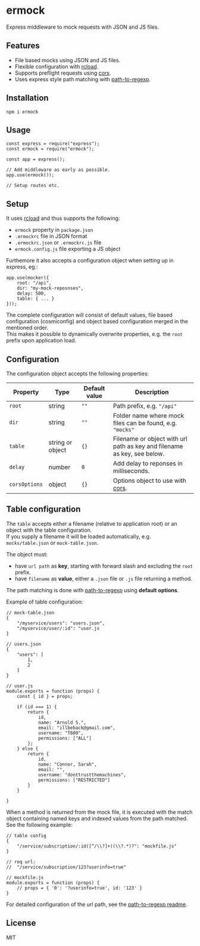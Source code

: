 # ermock

Express middleware to mock requests with JSON and JS files.

## Features

- File based mocks using JSON and JS files.
- Flexible configuration with [rcload](https://www.npmjs.com/package/rcload).
- Supports preflight requests using [cors](https://www.npmjs.com/package/cors).
- Uses express style path matching with [path-to-regexp](https://www.npmjs.com/package/path-to-regexp).

## Installation

```
npm i ermock
```

## Usage

```
const express = require("express");
const ermock = require("ermock");

const app = express();

// Add middleware as early as possible.
app.use(ermock());

// Setup routes etc.
```

## Setup

It uses [rcload](https://www.npmjs.com/package/rcload) and thus supports the following:

- `ermock` property in `package.json`
- `.ermockrc` file in JSON format
- `.ermockrc.json` or `.ermockrc.js` file
- `ermock.config.js` file exporting a JS object

Furthemore it also accepts a configuration object when setting up in express, eg.:

```
app.use(mocker({
    root: "/api",
    dir: "my-mock-reposnses",
    delay: 500,
    table: { ... }
}));
```

The complete configuration will consist of default values, file based configuration (cosmiconfig) and object based configuration merged in the mentioned order.  
This makes it possible to dynamically overwrite properties, e.g. the `root` prefix upon application load.

## Configuration

The configuration object accepts the following properties:

| Property      | Type             | Default value | Description                                                             |
| ------------- | ---------------- | ------------- | ----------------------------------------------------------------------- |
| `root`        | string           | `""`          | Path prefix, e.g. `"/api"`                                              |
| `dir`         | string           | `""`          | Folder name where mock files can be found, e.g. `"mocks"`               |
| `table`       | string or object | `{}`          | Filename or object with url path as key and filename as key, see below. |
| `delay`       | number           | `0`           | Add delay to reponses in milliseconds.                                  |
| `corsOptions` | object           | `{}`          | Options object to use with [cors](https://www.npmjs.com/package/cors).  |

## Table configuration

The `table` accepts either a filename (relative to application root) or an object with the table configuration.  
If you supply a filename it will be loaded automatically, e.g. `mocks/table.json` or `mock-table.json`.

The object must:

- have `url path` as **key**, starting with forward slash and excluding the `root` prefix.
- have `filename` as **value**, either a `.json` file or `.js` file returning a method.

The path matching is done with [path-to-regexp](https://www.npmjs.com/package/path-to-regexp) using **default options**.

Example of table configuration:

```
// mock-table.json
{
    "/myservice/users": "users.json",
    "/myservice/user/:id": "user.js
}

// users.json
{
    "users": [
        1,
        2
    ]
}

// user.js
module.exports = function (props) {
    const { id } = props;

    if (id === 1) {
        return {
            id,
            name: "Arnold S.",
            email: "illbeback@gmail.com",
            username: "T800",
            permissions: ["ALL"]
        };
    } else {
        return {
            id,
            name: "Connor, Sarah",
            email: "",
            username: "donttrustthemachines",
            permissions: ["RESTRICTED"]
        }
    }

}
```

When a method is returned from the mock file, it is executed with the match object containing named keys and indexed values from the path matched. See the following example:

```
// table config
{
    "/service/subscription/:id([^/\\?]+)(\\?.*)?": "mockfile.js"
}

// req url:
//  "/service/subscription/123?userinfo=true"

// mockfile.js
module.exports = function (props) {
    // props = { '0': '?userinfo=true', id: '123' }
}
```

For detailed configuration of the url path, see the [path-to-regexp readme](https://github.com/pillarjs/path-to-regexp#readme).

## License

MIT
